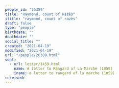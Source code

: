 ```yaml
---
people_id: "26389"
title: "Raymond, count of Razès"
ititle: "raymond, count of razès"
draft: false
type: "people"
birthdate: ""
deathdate: ""
social_title: ""
created: "2021-04-19"
modified: "2021-04-19"
url: "/people/26389.html"
sent:
  - url: letter/1459.html
    name: A letter to Rangard of La Marche (1059)
    iname: a letter to rangard of la marche (1059)
received:
---
```

